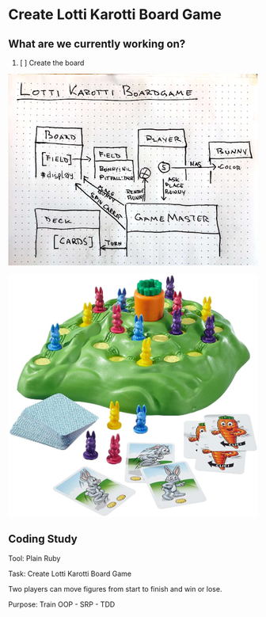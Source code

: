 # Create Lotti Karotti Board Game

## What are we currently working on?

1. [ ] Create the board

![](./design.png)

![](./boardgame.jpg)

## Coding Study

Tool: Plain Ruby

Task: Create Lotti Karotti Board Game

Two players can move figures from start to finish and win or lose.

Purpose: Train OOP - SRP - TDD
